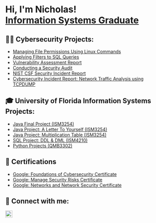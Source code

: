 <h1>Hi, I'm Nicholas! <br/><a href="https://www.linkedin.com/in/nicholas-ospina-/">Information Systems Graduate</a></h1>

<h2>👨‍💻 Cybersecurity Projects:</h2>

  - [Managing File Permissions Using Linux Commands](https://github.com/NicholasOspina1/ManagingFilePermissionsLinux)
  - [Applying Filters to SQL Queries](https://github.com/NicholasOspina1/SQLFilteringQueries)
  - [Vulnerability Assessment Report](https://github.com/NicholasOspina1/VulnerabilityAssessmentReport)
  - [Conducting a Security Audit](https://github.com/NicholasOspina1/SecurityAudit)
  - [NIST CSF Security Incident Report](https://github.com/NicholasOspina1/NISTSecurityIncidentReport)
  - [Cybersecurity Incident Report: Network Traffic Analysis using TCPDUMP](https://github.com/NicholasOspina1/CybersecurityIncidentReport)

<h2>🎓 University of Florida Information Systems Projects:</h2>

  - [Java Final Project (ISM3254)](https://github.com/NicholasOspina1/JavaFinalProject/tree/main)
  - [Java Project: A Letter To Yourself (ISM3254)](https://github.com/NicholasOspina1/JavaProjectALetterToYourself)
  - [Java Project: Multiplication Table (ISM3254)](https://github.com/NicholasOspina1/JavaProjectMultiplicationTable)
  - [SQL Project: DDL & DML (ISM4210)](https://github.com/NicholasOspina1/SQLProjectDDLandDML)
  - [Python Projects (QMB3302)](https://github.com/NicholasOspina1/PythonProjects)


<h2>📄 Certifications</h2>

- [Google: Foundations of Cybersecurity Certificate](https://www.coursera.org/account/accomplishments/verify/58PS8HHG9NVB)
- [Google: Manage Security Risks Certificate](https://www.coursera.org/account/accomplishments/verify/YDEKD64QWTG6)
- [Google: Networks and Network Security Certificate](https://www.coursera.org/account/accomplishments/verify/TARTPB5MHR3Q)

<h2> 🤳 Connect with me:</h2>

[<img align="left" alt="JoshMadakor | LinkedIn" width="22px" src="https://cdn.jsdelivr.net/npm/simple-icons@v3/icons/linkedin.svg" />][linkedin]


[linkedin]: https://linkedin.com/in/nicholas-ospina-/

<!--
**joshmadakor1/joshmadakor1** is a ✨ _special_ ✨ repository because its `README.md` (this file) appears on your GitHub profile.

Here are some ideas to get you started:

- 🔭 I’m currently working on ...
- 🌱 I’m currently learning ...
- 👯 I’m looking to collaborate on ...
- 🤔 I’m looking for help with ...
- 💬 Ask me about ...
- 📫 How to reach me: ...
- 😄 Pronouns: ...
- ⚡ Fun fact: ...
-->
